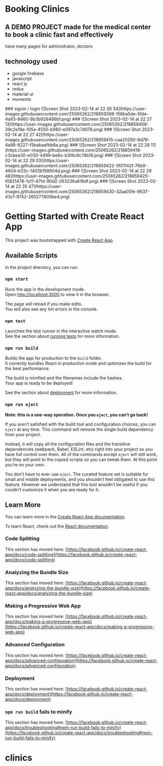 # Booking Clinics

## A DEMO PROJECT  made for the medical center to book a clinic fast and effectively 
have many pages 
for adminsitrator, doctors

## technology  used  
<ul>
<li>google firebase </li>
<li> javascript </li>
<li> react js </li>
<li> redux </li>
<li> material ui</li>
<li>moments </li>

</ul>
 ### signin / login 
![Screen Shot 2023-02-14 at 22 26 34](https://user-images.githubusercontent.com/25065262/218859398-158ba5de-5fde-4a93-8460-9b3b926486bf.png)
###
![Screen Shot 2023-02-14 at 22 27 13](https://user-images.githubusercontent.com/25065262/218859408-39c2e19a-105a-4550-b980-e097a3c7d078.png)
###
![Screen Shot 2023-02-14 at 22 27 42](https://user-images.githubusercontent.com/25065262/218859415-caa20290-8d79-4a98-8227-f5babaafbb8a.png)
###
![Screen Shot 2023-02-14 at 22 28 11](https://user-images.githubusercontent.com/25065262/218859418-c3cbea30-e030-4499-be6c-b3f4c9c74b16.png)
###
![Screen Shot 2023-02-14 at 22 29 03](https://user-images.githubusercontent.com/25065262/218859422-3f01142f-76b9-4604-b33c-1402b158804d.png)
###
![Screen Shot 2023-02-14 at 22 29 48](https://user-images.githubusercontent.com/25065262/218859425-f0831478-1cf1-47fd-90d2-263236a616df.png)
###
![Screen Shot 2023-02-14 at 22 35 47](https://user-images.githubusercontent.com/25065262/218859430-32aa05fe-9637-43c1-9742-265277800be4.png)

# Getting Started with Create React App

This project was bootstrapped with [Create React App](https://github.com/facebook/create-react-app).

## Available Scripts

In the project directory, you can run:

### `npm start`

Runs the app in the development mode.\
Open [http://localhost:3000](http://localhost:3000) to view it in the browser.

The page will reload if you make edits.\
You will also see any lint errors in the console.

### `npm test`

Launches the test runner in the interactive watch mode.\
See the section about [running tests](https://facebook.github.io/create-react-app/docs/running-tests) for more information.

### `npm run build`

Builds the app for production to the `build` folder.\
It correctly bundles React in production mode and optimizes the build for the best performance.

The build is minified and the filenames include the hashes.\
Your app is ready to be deployed!

See the section about [deployment](https://facebook.github.io/create-react-app/docs/deployment) for more information.

### `npm run eject`

**Note: this is a one-way operation. Once you `eject`, you can’t go back!**

If you aren’t satisfied with the build tool and configuration choices, you can `eject` at any time. This command will remove the single build dependency from your project.

Instead, it will copy all the configuration files and the transitive dependencies (webpack, Babel, ESLint, etc) right into your project so you have full control over them. All of the commands except `eject` will still work, but they will point to the copied scripts so you can tweak them. At this point you’re on your own.

You don’t have to ever use `eject`. The curated feature set is suitable for small and middle deployments, and you shouldn’t feel obligated to use this feature. However we understand that this tool wouldn’t be useful if you couldn’t customize it when you are ready for it.

## Learn More

You can learn more in the [Create React App documentation](https://facebook.github.io/create-react-app/docs/getting-started).

To learn React, check out the [React documentation](https://reactjs.org/).

### Code Splitting

This section has moved here: [https://facebook.github.io/create-react-app/docs/code-splitting](https://facebook.github.io/create-react-app/docs/code-splitting)

### Analyzing the Bundle Size

This section has moved here: [https://facebook.github.io/create-react-app/docs/analyzing-the-bundle-size](https://facebook.github.io/create-react-app/docs/analyzing-the-bundle-size)

### Making a Progressive Web App

This section has moved here: [https://facebook.github.io/create-react-app/docs/making-a-progressive-web-app](https://facebook.github.io/create-react-app/docs/making-a-progressive-web-app)

### Advanced Configuration

This section has moved here: [https://facebook.github.io/create-react-app/docs/advanced-configuration](https://facebook.github.io/create-react-app/docs/advanced-configuration)

### Deployment

This section has moved here: [https://facebook.github.io/create-react-app/docs/deployment](https://facebook.github.io/create-react-app/docs/deployment)

### `npm run build` fails to minify

This section has moved here: [https://facebook.github.io/create-react-app/docs/troubleshooting#npm-run-build-fails-to-minify](https://facebook.github.io/create-react-app/docs/troubleshooting#npm-run-build-fails-to-minify)
# clinics
